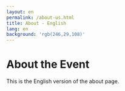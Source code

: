 ```yaml
---
layout: en
permalink: /about-us.html
title: About - English
lang: en
background: 'rgb(246,29,108)'
---
```

# About the Event
This is the English version of the about page.

